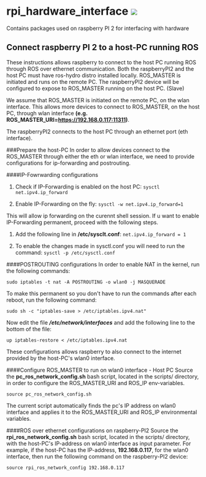 rpi_hardware_interface <image src="https://github.com/klpanagi/Pandora_Wiki/blob/master/random_pngs/914495.jpg">
=====================

Contains packages used on raspberry PI 2 for interfacing with hardware

Connect raspberry PI 2 to a host-PC running ROS 
------------------------------
These instructions allows raspberry to connect to the host PC running ROS through
ROS over ethernet communication.
Both the raspberryPI2 and the host PC must have ros-hydro distro installed locally.
ROS_MASTER is initiated and runs on the remote PC.
The raspberryPI2 device will be configured to expose to ROS_MASTER running 
on the host PC. (Slave)

We assume that ROS_MASTER is initiated on the remote PC, on the wlan interface.
This allows more devices to connect to ROS_MASTER, on the host PC, through wlan
interface **(e.g. ROS_MASTER_URI=https://192.168.0.117:11311)**.

The raspberryPI2 connects to the host PC through an ethernet port (eth interface). 

###Prepare the host-PC
In order to allow devices connect to the ROS_MASTER through either the eth or wlan
interface, we need to provide configurations for ip-forwarding and postrouting.

####IP-Fowrwarding configurations

1. Check if IP-Forwarding is enabled on the host PC:
`sysctl net.ipv4.ip_forward`

2. Enable IP-Forwarding on the fly:
`sysctl -w net.ipv4.ip_forward=1`

This will allow ip forwarding on the curennt shell session. If u want to enable 
IP-Forwarding permanent, proceed with the following steps.

1. Add the following line in **/etc/sysclt.conf**:
`net.ipv4.ip_forward = 1`

2. To enable the changes made in sysctl.conf you will need to run the command:
`sysctl -p /etc/sysctl.conf`

####POSTROUTING configurations
In order to enable NAT in the kernel, run the following commands:
```
sudo iptables -t nat -A POSTROUTING -o wlan0 -j MASQUERADE
```

To make this permanent so you don't have to run the commands after each reboot,
run the following command:
```
sudo sh -c "iptables-save > /etc/iptables.ipv4.nat"
```

Now edit the file ***/etc/network/interfaces*** and add the following line to 
the bottom of the file:
```
up iptables-restore < /etc/iptables.ipv4.nat
```

These configurations allows raspberry to also connect to the internet provided 
by the host-PC's wlan0 interface.

####Configure ROS_MASTER to run on wlan0 interface - Host PC
Source the **pc_ros_network_config.sh** bash script, located in the scripts/ directory,
in order to configure the ROS_MASTER_URI and ROS_IP env-variables.
```
source pc_ros_network_config.sh
```

The current script automatically finds the pc's IP address on wlan0 interface
and applies it to the ROS_MASTER_URI and ROS_IP environmental variables.

####ROS over ethernet configurations on raspberry-PI2 
Source the **rpi_ros_network_config.sh** bash script, located in the scripts/ directory, 
with the host-PC's IP-address on wlan0 interface as input parameter.
For example, if the host-PC has the IP-address, **192.168.0.117**, for the wlan0 
interface, then run the following command on the raspberry-PI2 device:
```
source rpi_ros_network_config 192.168.0.117
```
